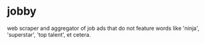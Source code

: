 # jobby
web scraper and aggregator of job ads that do not feature words like 'ninja', 'superstar', 'top talent', et cetera.
